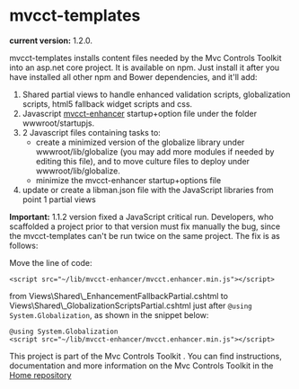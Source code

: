 # mvcct-templates

**current version:** 1.2.0.

mvcct-templates installs content files needed by the Mvc Controls Toolkit into an asp.net core project. 
It is available on npm. Just install it after you have installed all other npm and Bower dependencies, 
and it'll add:

1. Shared partial views to handle enhanced validation scripts, globalization scripts, html5 fallback widget scripts and css.
2. Javascript [mvcct-enhancer](https://github.com/MvcControlsToolkit/mvcct-enhancer) startup+option file under the folder wwwroot/startupjs.
3. 2 Javascript files containing tasks to:
    * create a minimized version of the globalize library under wwwroot/lib/globalize (you may add more modules if needed by editing this file), and to move culture 
      files to deploy under wwwroot/lib/globalize.
    * minimize the mvcct-enhancer startup+options file
4. update or create a libman.json file with the JavaScript libraries from point 1 partial views

**Important:** 1.1.2 version fixed a JavaScript critical run. Developers, who scaffolded a project prior to that version must fix manually the bug, since the mvcct-templates can't be run twice on the same project. The fix is as follows:

Move the line of code:

```
<script src="~/lib/mvcct-enhancer/mvcct.enhancer.min.js"></script>
```

from Views\Shared\\_EnhancementFallbackPartial.cshtml to Views\Shared\\_GlobalizationScriptsPartial.cshtml just after `@using System.Globalization`, as shown in the snippet below:

```
@using System.Globalization
<script src="~/lib/mvcct-enhancer/mvcct.enhancer.min.js"></script>
```
This project is part of the Mvc Controls Toolkit . You can find instructions, 
documentation and more information on the Mvc Controls Toolkit in the [Home repository](https://github.com/MvcControlsToolkit/Home)
